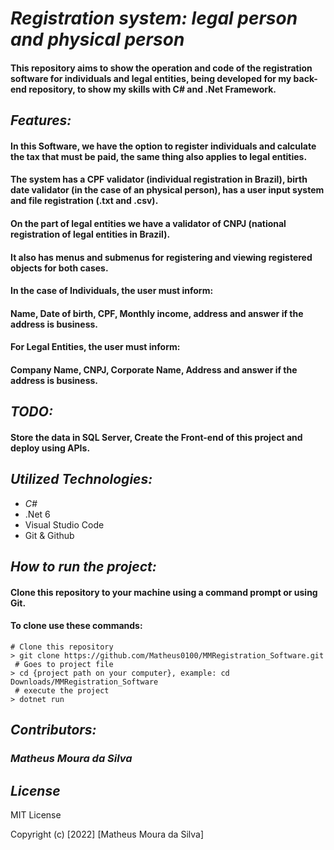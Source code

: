 # *Registration system: legal person and physical person*

#### This repository aims to show the operation and code of the registration software for individuals and legal entities, being developed for my back-end repository, to show my skills with C# and .Net Framework.

## *Features:*

#### In this Software, we have the option to register individuals and calculate the tax that must be paid, the same thing also applies to legal entities.
#### The system has a CPF validator (individual registration in Brazil), birth date validator (in the case of an physical person), has a user input system and file registration (.txt and .csv). 
#### On the part of legal entities we have a validator of CNPJ (national registration of legal entities in Brazil).
#### It also has menus and submenus for registering and viewing registered objects for both cases. 
#### In the case of Individuals, the user must inform:
#### Name, Date of birth, CPF, Monthly income, address and answer if the address is business.
#### For Legal Entities, the user must inform:
#### Company Name, CNPJ, Corporate Name, Address and answer if the address is business.

## *TODO:*

#### Store the data in SQL Server, Create the Front-end of this project and deploy using APIs.

## *Utilized Technologies:*

- *C#*
- .Net 6
- Visual Studio Code
- Git & Github

## *How to run the project:*

#### Clone this repository to your machine using a command prompt or using Git.
#### To clone use these commands:
```
# Clone this repository
> git clone https://github.com/Matheus0100/MMRegistration_Software.git
 # Goes to project file
> cd {project path on your computer}, example: cd Downloads/MMRegistration_Software
 # execute the project
> dotnet run
```

## *Contributors:*

### *Matheus Moura da Silva*

## *License*

MIT License

Copyright (c) [2022] [Matheus Moura da Silva]
